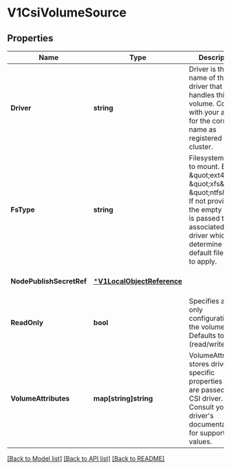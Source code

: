 # V1CsiVolumeSource

## Properties
Name | Type | Description | Notes
------------ | ------------- | ------------- | -------------
**Driver** | **string** | Driver is the name of the CSI driver that handles this volume. Consult with your admin for the correct name as registered in the cluster. | [default to null]
**FsType** | **string** | Filesystem type to mount. Ex. \&quot;ext4\&quot;, \&quot;xfs\&quot;, \&quot;ntfs\&quot;. If not provided, the empty value is passed to the associated CSI driver which will determine the default filesystem to apply. | [optional] [default to null]
**NodePublishSecretRef** | [***V1LocalObjectReference**](V1LocalObjectReference.md) |  | [optional] [default to null]
**ReadOnly** | **bool** | Specifies a read-only configuration for the volume. Defaults to false (read/write). | [optional] [default to null]
**VolumeAttributes** | **map[string]string** | VolumeAttributes stores driver-specific properties that are passed to the CSI driver. Consult your driver&#39;s documentation for supported values. | [optional] [default to null]

[[Back to Model list]](../README.md#documentation-for-models) [[Back to API list]](../README.md#documentation-for-api-endpoints) [[Back to README]](../README.md)


